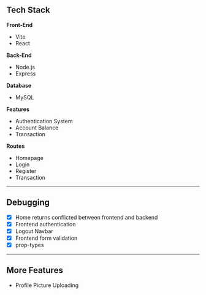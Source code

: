 ## Tech Stack

**Front-End**
- Vite
- React

**Back-End**
- Node.js
- Express

**Database**
- MySQL

**Features**
- Authentication System
- Account Balance
- Transaction

**Routes**
- Homepage
- Login
- Register
- Transaction
---
## Debugging
- [x] Home returns conflicted between frontend and backend
- [x] Frontend authentication
- [x] Logout Navbar
- [x] Frontend form validation
- [x] prop-types
---
## More Features
- Profile Picture Uploading